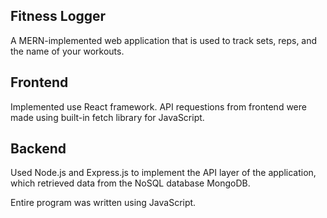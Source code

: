 ## Fitness Logger

A MERN-implemented web application that is used to track sets, reps, and the name of your workouts.

## Frontend

Implemented use React framework. API requestions from frontend were made using built-in fetch library for JavaScript.

## Backend

Used Node.js and Express.js to implement the API layer of the application, which retrieved data from the NoSQL database MongoDB.

Entire program was written using JavaScript.
